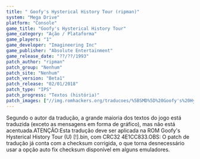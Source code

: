 ```yaml
---
title: " Goofy's Hysterical History Tour (ripman)"
system: "Mega Drive"
platform: "Console"
game_title: "Goofy's Hysterical History Tour"
game_category: "Ação / Plataforma"
game_players: "1"
game_developer: "Imagineering Inc"
game_publisher: "Absolute Entertainment"
game_release_date: "??/??/1993"
patch_author: "ripman"
patch_group: "Nenhum"
patch_site: "Nenhum"
patch_version: "Beta1"
patch_release: "02/01/2018"
patch_type: "IPS"
patch_progress: "Textos (história)"
patch_images: ["//img.romhackers.org/traducoes/%5BSMD%5D%20Goofy's%20Hysterical%20History%20Tour%20-%20ripman%20-%201.png","//img.romhackers.org/traducoes/%5BSMD%5D%20Goofy's%20Hysterical%20History%20Tour%20-%20ripman%20-%202.png","//img.romhackers.org/traducoes/%5BSMD%5D%20Goofy's%20Hysterical%20History%20Tour%20-%20ripman%20-%203.png"]
---
```

Segundo o autor da tradução, a grande maioria dos textos do jogo está traduzida (exceto as mensagens em forma de gráfico), mas não está acentuada.ATENÇÃO:Esta tradução deve ser aplicada na ROM Goofy's Hysterical History Tour (U) [!].bin, com CRC32 4E1CC833.OBS: O patch de tradução já conta com a checksum corrigida, o que torna desnecessário usar a opção auto fix checksum disponível em alguns emuladores.